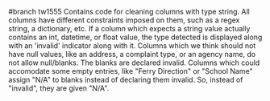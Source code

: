 #branch tw1555
Contains code for cleaning columns with type string.
All columns have different constraints imposed on them, such as a regex string, a dictionary, etc.
If a column which expects a string value actually contains an int, datetime, or float value, the type detected is 
displayed along with an 'invalid' indicator along with it.
Columns which we think should not have null values, like an address, a complaint type, or an agency name, 
do not allow null/blanks. The blanks are declared invalid.
Columns which could accomodate some empty entries, like "Ferry Direction" or "School Name" assign "N/A" to blanks
instead of declaring them invalid. So, instead of "invalid", they are given "N/A".
